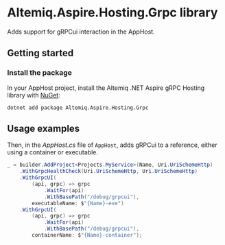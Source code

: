 # Altemiq.Aspire.Hosting.Grpc library

Adds support for gRPCui interaction in the AppHost.

## Getting started

### Install the package

In your AppHost project, install the Altemiq .NET Aspire gRPC Hosting library with [NuGet](https://www.nuget.org):

```dotnetcli
dotnet add package Altemiq.Aspire.Hosting.Grpc
```

## Usage examples

Then, in the _AppHost.cs_ file of `AppHost`, adds gRPCui to a reference, either using a container or executable.

```csharp
_ = builder.AddProject<Projects.MyService>(Name, Uri.UriSchemeHttp)
    .WithGrpcHealthCheck(Uri.UriSchemeHttp, Uri.UriSchemeHttp)
    .WithGrpcUI(
        (api, grpc) => grpc
            .WaitFor(api)
            .WithBasePath("/debug/grpcui"),
        executableName: $"{Name}-exe")
    .WithGrpcUI(
        (api, grpc) => grpc
            .WaitFor(api)
            .WithBasePath("/debug/grpcui"),
        containerName: $"{Name}-container");
```